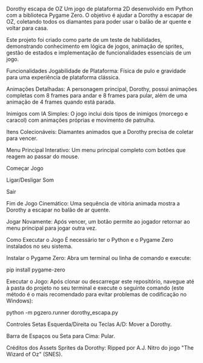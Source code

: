 Dorothy escapa de OZ
Um jogo de plataforma 2D desenvolvido em Python com a biblioteca Pygame Zero. O objetivo é ajudar a Dorothy a escapar de OZ, coletando todos os diamantes para poder usar o balão de ar quente e voltar para casa.

Este projeto foi criado como parte de um teste de habilidades, demonstrando conhecimento em lógica de jogos, animação de sprites, gestão de estados e implementação de funcionalidades essenciais de um jogo.

Funcionalidades
Jogabilidade de Plataforma: Física de pulo e gravidade para uma experiência de plataforma clássica.

Animações Detalhadas: A personagem principal, Dorothy, possui animações completas com 8 frames para andar e 8 frames para pular, além de uma animação de 4 frames quando está parada.

Inimigos com IA Simples: O jogo inclui dois tipos de inimigos (morcego e caracol) com animações próprias e movimento de patrulha.

Itens Colecionáveis: Diamantes animados que a Dorothy precisa de coletar para vencer.

Menu Principal Interativo: Um menu principal completo com botões que reagem ao passar do mouse.

Começar Jogo

Ligar/Desligar Som

Sair

Fim de Jogo Cinemático: Uma sequência de vitória animada mostra a Dorothy a escapar no balão de ar quente.

Jogar Novamente: Após vencer, um botão permite ao jogador retornar ao menu principal para jogar outra vez.

Como Executar o Jogo
É necessário ter o Python e o Pygame Zero instalados no seu sistema.

Instalar o Pygame Zero:
Abra um terminal ou linha de comando e execute:

pip install pygame-zero

Executar o Jogo:
Após clonar ou descarregar este repositório, navegue até à pasta do projeto no seu terminal e execute o seguinte comando (este método é o mais recomendado para evitar problemas de codificação no Windows):

python -m pgzero.runner dorothy_escapa.py

Controles
Setas Esquerda/Direita ou Teclas A/D: Mover a Dorothy.

Barra de Espaços ou Seta para Cima: Pular.

Créditos dos Assets
Sprites da Dorothy: Ripped por A.J. Nitro do jogo "The Wizard of Oz" (SNES).
